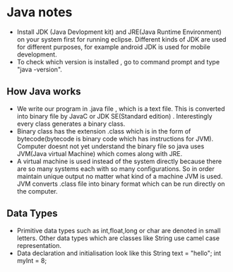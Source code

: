 

# Java notes

 - Install JDK (Java Devlopment kit) and JRE(Java Runtime Environment) on your system first for running eclipse. Different kinds of JDK are used for different purposes, for example android JDK is used for mobile development.
 - To check which version is installed , go to command prompt and type "java -version".
 
 ## How Java works
 
 - We write our program in .java file , which is a text file. This is converted into binary file by JavaC or JDK SE(Standard edition) . Interestingly every class generates a binary class.
 - Binary class has the extension .class which is in the form of bytecode(bytecode is binary code which has instructions for JVM). Computer doesnt not yet understand the binary file so java uses JVM(Java virtual Machine) which comes along with JRE.
 - A virtual machine is used instead of the system directly because there are so many systems each with so many configurations. So in order maintain unique output no matter what kind of a machine JVM is used. JVM converts .class file into binary format which can be run directly on the computer.

## Data Types
- Primitive data types such as int,float,long or char are denoted in small letters. Other data types which are classes like String use camel case representation.
- Data declaration and initialisation look like this 
               String text = "hello";
               int myInt = 8;
